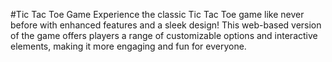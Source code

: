 #Tic Tac Toe Game
Experience the classic Tic Tac Toe game like never before with enhanced features and a sleek design! This web-based version of the game offers players a range of customizable options and interactive elements, making it more engaging and fun for everyone.
